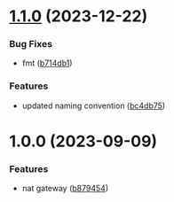 # [1.1.0](https://github.com/data-platform-hq/terraform-azurerm-nat-gateway/compare/v1.0.0...v1.1.0) (2023-12-22)


### Bug Fixes

* fmt ([b714db1](https://github.com/data-platform-hq/terraform-azurerm-nat-gateway/commit/b714db12f634ee8c5f06127847b8e14738aeaa34))


### Features

* updated naming convention ([bc4db75](https://github.com/data-platform-hq/terraform-azurerm-nat-gateway/commit/bc4db7577c2c6e36d6273808fda500a31dfccf76))

# 1.0.0 (2023-09-09)


### Features

* nat gateway ([b879454](https://github.com/data-platform-hq/terraform-azurerm-nat-gateway/commit/b8794546069eaf49779321774bd948ffb2c8409b))
